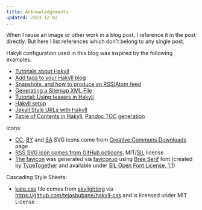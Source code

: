 ```yaml
---
title: Acknowledgements
updated: 2023-12-02
...
```


When I reuse an image or other work in a blog post, I reference it in the post
directly. But here I list references which don't belong to any single post.

Hakyll configuration used in this blog was inspired by the following examples:

- [Tutorials about Hakyll](https://jaspervdj.be/hakyll/tutorials.html)
- [Add tags to your Hakyll blog](https://javran.github.io/posts/2014-03-01-add-tags-to-your-hakyll-blog.html)
- [Snapshots, and how to produce an RSS/Atom feed](https://jaspervdj.be/hakyll/tutorials/05-snapshots-feeds.html)
- [Generating a Sitemap XML File](https://robertwpearce.com/hakyll-pt-2-generating-a-sitemap-xml-file.html)
- [Tutorial: Using teasers in Hakyll](https://jaspervdj.be/hakyll/tutorials/using-teasers-in-hakyll.html)
- [Hakyll setup](https://yannesposito.com/Scratch/en/blog/Hakyll-setup/)
- [Jekyll Style URLs with Hakyll](https://aherrmann.github.io/programming/2016/01/31/jekyll-style-urls-with-hakyll/)
- [Table of Contents in Hakyll](https://svejcar.dev/posts/2019/11/27/table-of-contents-in-hakyll/),
  [Pandoc TOC generation](https://argumatronic.com/posts/2018-01-16-pandoc-toc.html)

Icons:

- [CC](/images/cc.svg), [BY](/images/by.svg) and [SA](/images/sa.svg) SVG
  icons come from
  [Creative Commons Downloads](https://creativecommons.org/about/downloads/)
  page
- [RSS SVG icon comes from GitHub octicons](https://commons.wikimedia.org/wiki/File:Octicons-rss.svg),
  MIT/[SIL](https://en.wikipedia.org/wiki/SIL_Open_Font_License) license
- [The favicon](images/apple-touch-icon.png) was generated via
  [favicon.io](https://favicon.io/favicon-generator/) using
  [Bree Serif](http://fonts.gstatic.com/s/breeserif/v10/4UaHrEJCrhhnVA3DgluAx63j5pN1MwI.ttf)
  font (created by [TypeTogether](https://www.type-together.com) and available
  under [SIL Open Font License, 1.1](http://scripts.sil.org/OFL))

Cascading Style Sheets:

- [kate.css](css/kate.css) file comes from
  [skylighting](https://hackage.haskell.org/package/skylighting) via
  <https://github.com/tejasbubane/hakyll-css> and is licensed under MIT License
